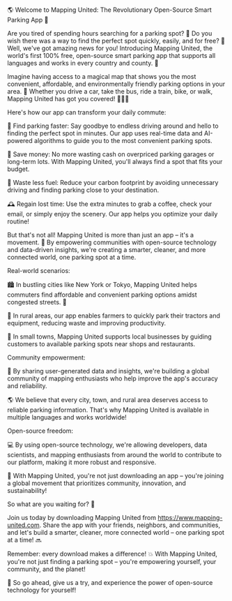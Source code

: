 🌎 Welcome to Mapping United: The Revolutionary Open-Source Smart Parking App 🚀

Are you tired of spending hours searching for a parking spot? 💪 Do you wish there was a way to find the perfect spot quickly, easily, and for free? 🤩 Well, we've got amazing news for you! Introducing Mapping United, the world's first 100% free, open-source smart parking app that supports all languages and works in every country and county. 🌟

Imagine having access to a magical map that shows you the most convenient, affordable, and environmentally friendly parking options in your area. 🔮 Whether you drive a car, take the bus, ride a train, bike, or walk, Mapping United has got you covered! 🚌🚂💨

Here's how our app can transform your daily commute:

🔴 Find parking faster: Say goodbye to endless driving around and hello to finding the perfect spot in minutes. Our app uses real-time data and AI-powered algorithms to guide you to the most convenient parking spots.

💸 Save money: No more wasting cash on overpriced parking garages or long-term lots. With Mapping United, you'll always find a spot that fits your budget.

🌟 Waste less fuel: Reduce your carbon footprint by avoiding unnecessary driving and finding parking close to your destination.

🕰️ Regain lost time: Use the extra minutes to grab a coffee, check your email, or simply enjoy the scenery. Our app helps you optimize your daily routine!

But that's not all! Mapping United is more than just an app – it's a movement. 🌊 By empowering communities with open-source technology and data-driven insights, we're creating a smarter, cleaner, and more connected world, one parking spot at a time.

Real-world scenarios:

🏙️ In bustling cities like New York or Tokyo, Mapping United helps commuters find affordable and convenient parking options amidst congested streets. 💨

🌳 In rural areas, our app enables farmers to quickly park their tractors and equipment, reducing waste and improving productivity.

🚌 In small towns, Mapping United supports local businesses by guiding customers to available parking spots near shops and restaurants.

Community empowerment:

💪 By sharing user-generated data and insights, we're building a global community of mapping enthusiasts who help improve the app's accuracy and reliability.

🌎 We believe that every city, town, and rural area deserves access to reliable parking information. That's why Mapping United is available in multiple languages and works worldwide!

Open-source freedom:

💻 By using open-source technology, we're allowing developers, data scientists, and mapping enthusiasts from around the world to contribute to our platform, making it more robust and responsive.

🌟 With Mapping United, you're not just downloading an app – you're joining a global movement that prioritizes community, innovation, and sustainability!

So what are you waiting for? 🤔

Join us today by downloading Mapping United from https://www.mapping-united.com. Share the app with your friends, neighbors, and communities, and let's build a smarter, cleaner, more connected world – one parking spot at a time! 🔜

Remember: every download makes a difference! 💥 With Mapping United, you're not just finding a parking spot – you're empowering yourself, your community, and the planet!

🌟 So go ahead, give us a try, and experience the power of open-source technology for yourself!